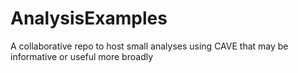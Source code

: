 # AnalysisExamples
A collaborative repo to host small analyses using CAVE that may be informative or useful more broadly

